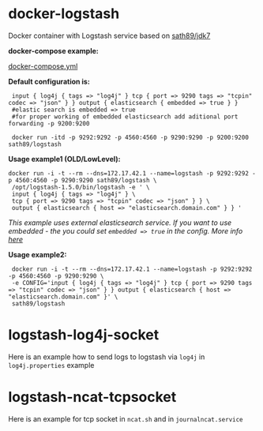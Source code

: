 docker-logstash
===============
Docker container with Logstash service based on [sath89/jdk7](https://registry.hub.docker.com/u/sath89/ubuntu_jdk7/)

**docker-compose example:**

  [docker-compose.yml](https://github.com/MaksymBilenko/docker-logstash/blob/master/docker-compose.yml)

**Default configuration is:**

     input { log4j { tags => "log4j" } tcp { port => 9290 tags => "tcpin" codec => "json" } } output { elasticsearch { embedded => true } }
     #elastic search is embedded => true
     #for proper working of embedded elasticsearch add aditional port forwarding -p 9200:9200
     
     docker run -itd -p 9292:9292 -p 4560:4560 -p 9290:9290 -p 9200:9200 sath89/logstash

**Usage example1 (OLD/LowLevel):**

    docker run -i -t --rm --dns=172.17.42.1 --name=logstash -p 9292:9292 -p 4560:4560 -p 9290:9290 sath89/logstash \
     /opt/logstash-1.5.0/bin/logstash -e ' \
     input { log4j { tags => "log4j" } \
     tcp { port => 9290 tags => "tcpin" codec => "json" } } \
     output { elasticsearch { host => "elasticsearch.domain.com" } } '

*This example uses external elasticsearch service. If you want to use embedded - the you could set `embedded => true` in the config. More info [here](http://logstash.net/docs/1.5.0/outputs/elasticsearch)*


**Usage example2:**

     docker run -i -t --rm --dns=172.17.42.1 --name=logstash -p 9292:9292 -p 4560:4560 -p 9290:9290 \
     -e CONFIG='input { log4j { tags => "log4j" } tcp { port => 9290 tags => "tcpin" codec => "json" } } output { elasticsearch { host => "elasticsearch.domain.com" }' \
     sath89/logstash


logstash-log4j-socket
=====================
Here is an example how to send logs to logstash via `log4j` in `log4j.properties` example

logstash-ncat-tcpsocket
=======================
Here is an example for tcp socket in `ncat.sh` and in `journalncat.service`
